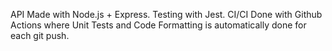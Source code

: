 API Made with Node.js + Express.
Testing with Jest.
CI/CI Done with Github Actions where Unit Tests and Code Formatting is automatically done for each git push.
